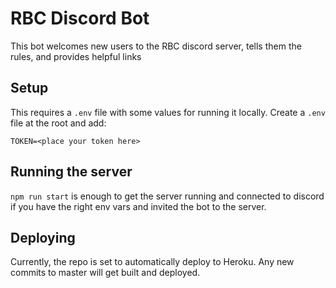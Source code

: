 # RBC Discord Bot

This bot welcomes new users to the RBC discord server, tells them the rules, and provides helpful links

## Setup

This requires a `.env` file with some values for running it locally. Create a `.env` file at the root and add:

```
TOKEN=<place your token here>
```

## Running the server

`npm run start` is enough to get the server running and connected to discord if you have the right env vars and invited the bot to the server.

## Deploying

Currently, the repo is set to automatically deploy to Heroku. Any new commits to master will get built and deployed.
